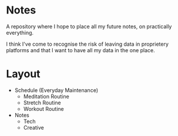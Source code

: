 # Notes

A repository where I hope to place all my future notes, on practically everything.

I think I've come to recognise the risk of leaving data in proprietery platforms and that I want to have all my data in the one place.

# Layout

- Schedule (Everyday Maintenance)
  - Meditation Routine
  - Stretch Routine
  - Workout Routine
- Notes
  - Tech
  - Creative

